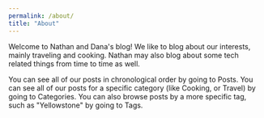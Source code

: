 ```yaml
---
permalink: /about/
title: "About"
---
```


Welcome to Nathan and Dana's blog! We like to blog about our interests, mainly traveling and cooking. Nathan may also blog about some tech related things from time to time as well.

You can see all of our posts in chronological order by going to Posts. You can see all of our posts for a specific category (like Cooking, or Travel) by going to Categories. You can also browse posts by a more specific tag, such as "Yellowstone" by going to Tags.
